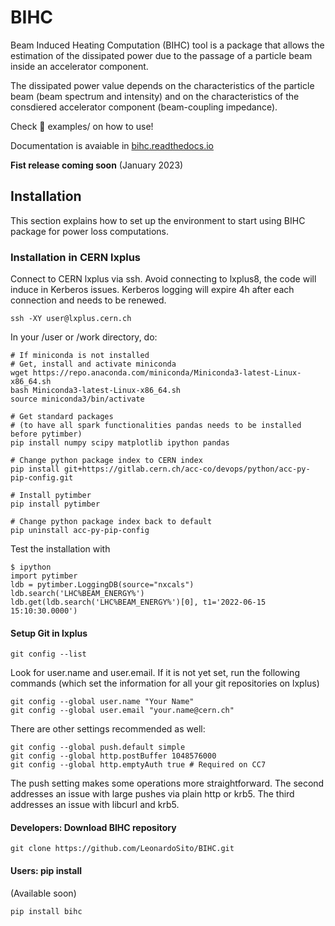 # BIHC
Beam Induced Heating Computation (BIHC) tool is a package that allows the estimation of the dissipated power due to the passage of a particle beam inside an accelerator component.

The dissipated power value depends on the characteristics of the particle beam (beam spectrum and intensity) and on the characteristics of the consdiered accelerator component (beam-coupling impedance).

Check :file_folder: examples/ on how to use!

Documentation is avaiable in [bihc.readthedocs.io](bihc.readthedocs.io)

**Fist release coming soon** (January 2023)

## Installation
This section explains how to set up the environment to start using BIHC package for power loss computations.

### Installation in CERN lxplus

Connect to CERN lxplus via ssh. Avoid connecting to lxplus8, the code will induce in Kerberos issues. Kerberos logging will expire 4h after each connection and needs to be renewed.
```
ssh -XY user@lxplus.cern.ch
```
In your /user or /work directory, do:
```
# If miniconda is not installed
# Get, install and activate miniconda
wget https://repo.anaconda.com/miniconda/Miniconda3-latest-Linux-x86_64.sh
bash Miniconda3-latest-Linux-x86_64.sh 
source miniconda3/bin/activate

# Get standard packages 
# (to have all spark functionalities pandas needs to be installed before pytimber)
pip install numpy scipy matplotlib ipython pandas

# Change python package index to CERN index
pip install git+https://gitlab.cern.ch/acc-co/devops/python/acc-py-pip-config.git

# Install pytimber
pip install pytimber

# Change python package index back to default
pip uninstall acc-py-pip-config
```
Test the installation with 
```
$ ipython
import pytimber
ldb = pytimber.LoggingDB(source="nxcals") 
ldb.search('LHC%BEAM_ENERGY%')
ldb.get(ldb.search('LHC%BEAM_ENERGY%')[0], t1='2022-06-15 15:10:30.0000')
```
#### Setup Git in lxplus
```
git config --list
```
Look for user.name and user.email. If it is not yet set, run the following commands (which set the information for all your git repositories on lxplus)
```
git config --global user.name "Your Name"
git config --global user.email "your.name@cern.ch"
```
There are other settings recommended as well:
```
git config --global push.default simple
git config --global http.postBuffer 1048576000
git config --global http.emptyAuth true # Required on CC7
```
The push setting makes some operations more straightforward. The second addresses an issue with large pushes via plain http or krb5. The third addresses an issue with libcurl and krb5.

#### Developers: Download BIHC repository
```
git clone https://github.com/LeonardoSito/BIHC.git
```
#### Users: pip install 
(Available soon)
```
pip install bihc
```
